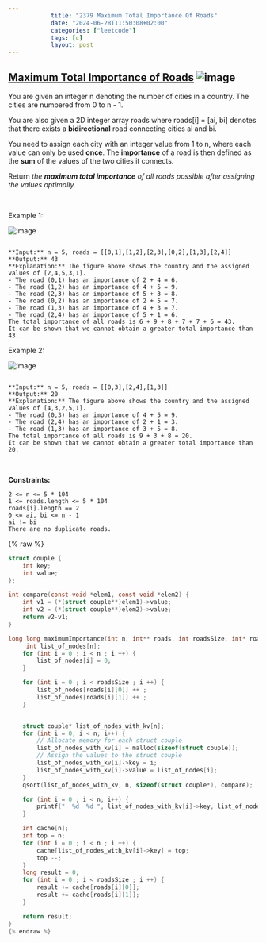 ```yaml
---
            title: "2379 Maximum Total Importance Of Roads"
            date: "2024-06-28T11:50:08+02:00"
            categories: ["leetcode"]
            tags: [c]
            layout: post
---
```

            
## [Maximum Total Importance of Roads](https://leetcode.com/problems/maximum-total-importance-of-roads) ![image](https://img.shields.io/badge/Difficulty-Medium-orange)

You are given an integer n denoting the number of cities in a country. The cities are numbered from 0 to n - 1.

You are also given a 2D integer array roads where roads[i] = [ai, bi] denotes that there exists a **bidirectional** road connecting cities ai and bi.

You need to assign each city with an integer value from 1 to n, where each value can only be used **once**. The **importance** of a road is then defined as the **sum** of the values of the two cities it connects.

Return *the **maximum total importance** of all roads possible after assigning the values optimally.*

 

Example 1:

![image](https://assets.leetcode.com/uploads/2022/04/07/ex1drawio.png)
```

**Input:** n = 5, roads = [[0,1],[1,2],[2,3],[0,2],[1,3],[2,4]]
**Output:** 43
**Explanation:** The figure above shows the country and the assigned values of [2,4,5,3,1].
- The road (0,1) has an importance of 2 + 4 = 6.
- The road (1,2) has an importance of 4 + 5 = 9.
- The road (2,3) has an importance of 5 + 3 = 8.
- The road (0,2) has an importance of 2 + 5 = 7.
- The road (1,3) has an importance of 4 + 3 = 7.
- The road (2,4) has an importance of 5 + 1 = 6.
The total importance of all roads is 6 + 9 + 8 + 7 + 7 + 6 = 43.
It can be shown that we cannot obtain a greater total importance than 43.

```

Example 2:

![image](https://assets.leetcode.com/uploads/2022/04/07/ex2drawio.png)
```

**Input:** n = 5, roads = [[0,3],[2,4],[1,3]]
**Output:** 20
**Explanation:** The figure above shows the country and the assigned values of [4,3,2,5,1].
- The road (0,3) has an importance of 4 + 5 = 9.
- The road (2,4) has an importance of 2 + 1 = 3.
- The road (1,3) has an importance of 3 + 5 = 8.
The total importance of all roads is 9 + 3 + 8 = 20.
It can be shown that we cannot obtain a greater total importance than 20.

```

 

**Constraints:**

	2 <= n <= 5 * 104
	1 <= roads.length <= 5 * 104
	roads[i].length == 2
	0 <= ai, bi <= n - 1
	ai != bi
	There are no duplicate roads.

{% raw %}
```c
struct couple {
    int key;
    int value;
};

int compare(const void *elem1, const void *elem2) {
    int v1 = (*(struct couple**)elem1)->value;
    int v2 = (*(struct couple**)elem2)->value;
    return v2-v1;
}

long long maximumImportance(int n, int** roads, int roadsSize, int* roadsColSize) {
     int list_of_nodes[n];
    for (int i = 0 ; i < n ; i ++) {
        list_of_nodes[i] = 0;
    }

    for (int i = 0 ; i < roadsSize ; i ++) {
        list_of_nodes[roads[i][0]] ++ ;
        list_of_nodes[roads[i][1]] ++ ;
    }


    struct couple* list_of_nodes_with_kv[n];
    for (int i = 0; i < n; i++) {
        // Allocate memory for each struct couple
        list_of_nodes_with_kv[i] = malloc(sizeof(struct couple));
        // Assign the values to the struct couple
        list_of_nodes_with_kv[i]->key = i;
        list_of_nodes_with_kv[i]->value = list_of_nodes[i];
    }
    qsort(list_of_nodes_with_kv, n, sizeof(struct couple*), compare);

    for (int i = 0 ; i < n; i++) {
        printf("  %d  %d ", list_of_nodes_with_kv[i]->key, list_of_nodes_with_kv[i]-> value);
    }

    int cache[n];
    int top = n;
    for (int i = 0 ; i < n ; i ++) {
        cache[list_of_nodes_with_kv[i]->key] = top;
        top --;
    }
    long result = 0;
    for (int i = 0 ; i < roadsSize ; i ++) {
        result += cache[roads[i][0]];
        result += cache[roads[i][1]];
    }

    return result;
}
{% endraw %}
